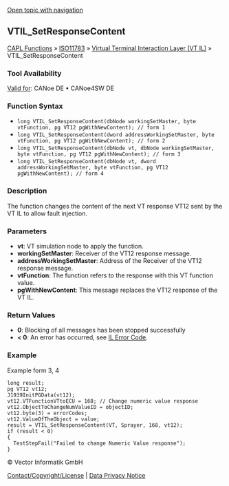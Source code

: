 [Open topic with navigation](../../../../../../CANoeDEFamily.htm#Topics/CAPLFunctions/ISO11783/ISOInteractionLayerVT/Functions/CAPLfunctionIso11783VTILSetResponseContent.md)

## VTIL_SetResponseContent

[CAPL Functions](../../../CAPLfunctions.md) » [ISO11783](../../CAPLfunctionsISO11783Overview.md) » [Virtual Terminal Interaction Layer (VT IL)](../CAPLfunctionsISOILVTOverview.md) » VTIL_SetResponseContent

### Tool Availability
[Valid for](../../../../Shared/FeatureAvailability.md):  CANoe DE • CANoe4SW DE

### Function Syntax

- `long VTIL_SetResponseContent(dbNode workingSetMaster, byte vtFunction, pg VT12 pgWithNewContent); // form 1`
- `long VTIL_SetResponseContent(dword addressWorkingSetMaster, byte vtFunction, pg VT12 pgWithNewContent); // form 2`
- `long VTIL_SetResponseContent(dbNode vt, dbNode workingSetMaster, byte vtFunction, pg VT12 pgWithNewContent); // form 3`
- `long VTIL_SetResponseContent(dbNode vt, dword addressWorkingSetMaster, byte vtFunction, pg VT12 pgWithNewContent); // form 4`

### Description

The function changes the content of the next VT response VT12 sent by the VT IL to allow fault injection.

### Parameters

- **vt**: VT simulation node to apply the function.
- **workingSetMaster**: Receiver of the VT12 response message.
- **addressWorkingSetMaster**: Address of the Receiver of the VT12 response message.
- **vtFunction**: The function refers to the response with this VT function value.
- **pgWithNewContent**: This message replaces the VT12 response of the VT IL.

### Return Values

- **0**: Blocking of all messages has been stopped successfully
- **< 0**: An error has occurred, see [IL Error Code](../../../CAPLfunctionsISOj1939ErrorCodes.md).

### Example

Example form 3, 4

```plaintext
long result;
pg VT12 vt12;
J1939InitPGData(vt12);
vt12.VTFunctionVTtoECU = 168; // Change numeric value response
vt12.ObjectToChangeNumValueID = objectID;
vt12.byte(3) = errorCodes;
vt12.ValueOfTheObject = value;
result = VTIL_SetResponseContent(VT, Sprayer, 168, vt12);
if (result < 0)
{
  TestStepFail("Failed to change Numeric Value response");
}
```

© Vector Informatik GmbH

[Contact/Copyright/License](../../../../Shared/ContactCopyrightLicense.md) | [Data Privacy Notice](https://www.vector.com/int/en/company/get-info/privacy-policy/)
